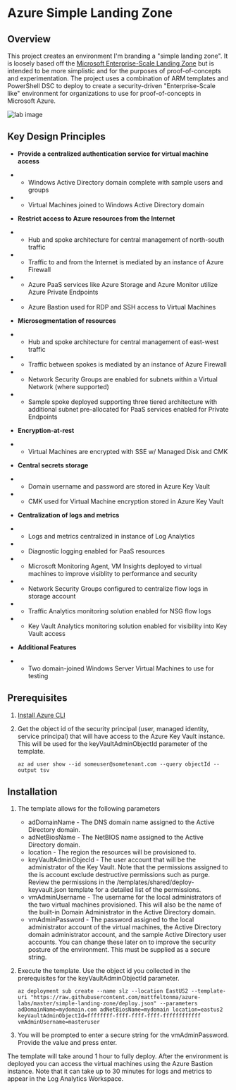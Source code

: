 # Azure Simple Landing Zone

## Overview
This project creates an environment I'm branding a "simple landing zone". It is loosely based off the [Microsoft Enterprise-Scale Landing Zone](https://docs.microsoft.com/en-us/azure/cloud-adoption-framework/ready/enterprise-scale/architecture) but is intended to be more simplistic and for the purposes of proof-of-concepts and experimentation. The project uses a combination of ARM templates and PowerShell DSC to deploy to create a security-driven "Enterprise-Scale like" environment for organizations to use for proof-of-concepts in Microsoft Azure.

![lab image](https://github.com/mattfeltonma/azure-labs/blob/master/simple-landing-zone/images/simple-landing-zone.png)

## Key Design Principles

* **Provide a centralized authentication service for virtual machine access**
* * Windows Active Directory domain complete with sample users and groups
* * Virtual Machines joined to Windows Active Directory domain

* **Restrict access to Azure resources from the Internet**
* * Hub and spoke architecture for central management of north-south traffic
* * Traffic to and from the Internet is mediated by an instance of Azure Firewall
* * Azure PaaS services like Azure Storage and Azure Monitor utilize Azure Private Endpoints
* * Azure Bastion used for RDP and SSH access to Virtual Machines

* **Microsegmentation of resources**
* * Hub and spoke architecture for central management of east-west traffic
* * Traffic between spokes is mediated by an instance of Azure Firewall
* * Network Security Groups are enabled for subnets within a Virtual Network (where supported)
* * Sample spoke deployed supporting three tiered architecture with additional subnet pre-allocated for PaaS services enabled for Private Endpoints

* **Encryption-at-rest**
* * Virtual Machines are encrypted with SSE w/ Managed Disk and CMK

* **Central secrets storage**
* * Domain username and password are stored in Azure Key Vault
* * CMK used for Virtual Machine encryption stored in Azure Key Vault

* **Centralization of logs and metrics**
* * Logs and metrics centralized in instance of Log Analytics
* * Diagnostic logging enabled for PaaS resources 
* * Microsoft Monitoring Agent, VM Insights deployed to virtual machines to improve visiblity to performance and security
* * Network Security Groups configured to centralize flow logs in storage account
* * Traffic Analytics monitoring solution enabled for NSG flow logs
* * Key Vault Analytics monitoring solution enabled for visibility into Key Vault access

* **Additional Features**
* * Two domain-joined Windows Server Virtual Machines to use for testing

## Prerequisites
1. [Install Azure CLI](https://docs.microsoft.com/en-us/cli/azure/install-azure-cli)

2. Get the object id of the security principal (user, managed identity, service principal) that will have access to the Azure Key Vault instance. This will be used for the keyVaultAdminObjectId parameter of the template.

    `az ad user show --id someuser@sometenant.com --query objectId --output tsv`

## Installation

1. The template allows for the following parameters
    * adDomainName - The DNS domain name assigned to the Active Directory domain.
    * adNetBiosName - The NetBIOS name assigned to the Active Directory domain.
    * location - The region the resources will be provisioned to.
    * keyVaultAdminObjecId - The user account that will be the administrator of the Key Vault. Note that the permissions assigned to the is account exclude destructive permissions such as purge. Review the permissions in the /templates/shared/deploy-keyvault.json template for a detailed list of the permissions.
    * vmAdminUsername - The username for the local administrators of the two virtual machines provisioned. This will also be the name of the built-in Domain Administrator in the Active Directory domain.
    * vmAdminPassword - The password assigned to the local administrator account of the virtual machines, the Active Directory domain administrator account, and the sample Active Directory user accounts. You can change these later on to improve the security posture of the environment. This must be supplied as a secure string.

2. Execute the template. Use the object id you collected in the prerequisites for the keyVaultAdminObjectId parameter.

    `az deployment sub create --name slz --location EastUS2 --template-uri "https://raw.githubusercontent.com/mattfeltonma/azure-labs/master/simple-landing-zone/deploy.json" --parameters adDomainName=mydomain.com adNetBiosName=mydomain location=eastus2 keyVaultAdminObjectId=ffffffff-ffff-ffff-ffff-ffffffffffff vmAdminUsername=masteruser`

3. You will be prompted to enter a secure string for the vmAdminPassword. Provide the value and press enter.

The template will take around 1 hour to fully deploy. After the environment is deployed you can access the virtual machines using the Azure Bastion instance. Note that it can take up to 30 minutes for logs and metrics to appear in the Log Analytics Workspace.
